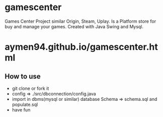 # gamescenter
Games Center Project similar Origin, Steam, Uplay. Is a Platform store for buy and manage your games. Created with Java Swing and Mysql.


# aymen94.github.io/gamescenter.html


## How to use
* git clone or fork it
* config => ./src/dbconnection/config.java
* import in dbms(mysql or similar) database Schema => schema.sql and populate.sql
* have fun
